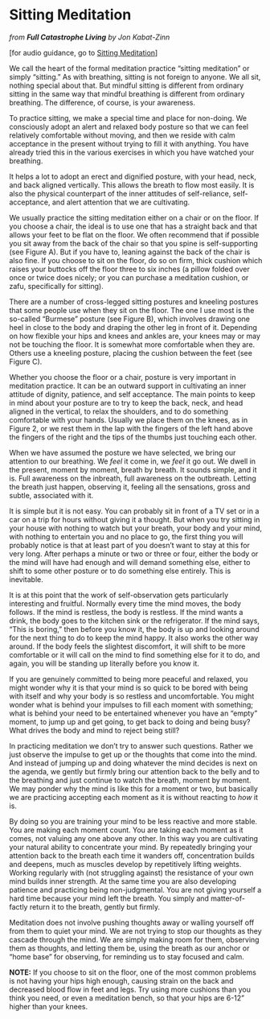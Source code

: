 Sitting Meditation
==================

_from **Full Catastrophe Living** by Jon Kabat-Zinn_

[for audio guidance, go to [Sitting Meditation][1]]

We call the heart of the formal meditation practice “sitting meditation” or simply “sitting.” As
with breathing, sitting is not foreign to anyone. We all sit, nothing special about that. But
mindful sitting is different from ordinary sitting in the same way that mindful breathing is
different from ordinary breathing. The difference, of course, is your awareness.

To practice sitting, we make a special time and place for non-doing. We consciously adopt an
alert and relaxed body posture so that we can feel relatively comfortable without moving, and
then we reside with calm acceptance in the present without trying to fill it with anything. You
have already tried this in the various exercises in which you have watched your breathing.

It helps a lot to adopt an erect and dignified posture, with your head, neck, and back aligned
vertically. This allows the breath to flow most easily. It is also the physical counterpart of the
inner attitudes of self-reliance, self-acceptance, and alert attention that we are cultivating.

We usually practice the sitting meditation either on a chair or on the floor. If you choose a
chair, the ideal is to use one that has a straight back and that allows your feet to be flat on the
floor. We often recommend that if possible you sit away from the back of the chair so that you
spine is self-supporting (see Figure A). But if you have to, leaning against the back of the chair
is also fine. If you choose to sit on the floor, do so on firm, thick cushion which raises your
buttocks off the floor three to six inches (a pillow folded over once or twice does nicely; or you
can purchase a meditation cushion, or zafu, specifically for sitting).

There are a number of cross-legged sitting postures and kneeling postures that some people
use when they sit on the floor. The one I use most is the so-called “Burmese” posture (see
Figure B), which involves drawing one heel in close to the body and draping the other leg in
front of it. Depending on how flexible your hips and knees and ankles are, your knees may or
may not be touching the floor. It is somewhat more comfortable when they are. Others use a
kneeling posture, placing the cushion between the feet (see Figure C).

Whether you choose the floor or a chair, posture is very important in meditation practice. It
can be an outward support in cultivating an inner attitude of dignity, patience, and self
acceptance. The main points to keep in mind about your posture are to try to keep the back,
neck, and head aligned in the vertical, to relax the shoulders, and to do something comfortable
with your hands. Usually we place them on the knees, as in Figure 2, or we rest them in the
lap with the fingers of the left hand above the fingers of the right and the tips of the thumbs
just touching each other.

When we have assumed the posture we have selected, we bring our attention to our breathing.
We _feel_ it come in, we _feel_ it go out. We dwell in the present, moment by moment, breath by
breath. It sounds simple, and it is. Full awareness on the inbreath, full awareness on the
outbreath. Letting the breath just happen, observing it, feeling all the sensations, gross and
subtle, associated with it.

It is simple but it is not easy. You can probably sit in front of a TV set or in a car on a trip for
hours without giving it a thought. But when you try sitting in your house with nothing to watch
but your breath, your body and your mind, with nothing to entertain you and no place to go,
the first thing you will probably notice is that at least part of you doesn’t want to stay at this for
very long. After perhaps a minute or two or three or four, either the body or the mind will have
had enough and will demand something else, either to shift to some other posture or to do
something else entirely. This is inevitable.

It is at this point that the work of self-observation gets particularly interesting and fruitful.
Normally every time the mind moves, the body follows. If the mind is restless, the body is
restless. If the mind wants a drink, the body goes to the kitchen sink or the refrigerator. If the
mind says, “This is boring,” then before you know it, the body is up and looking around for the
next thing to do to keep the mind happy. It also works the other way around. If the body feels
the slightest discomfort, it will shift to be more comfortable or it will call on the mind to find
something else for it to do, and again, you will be standing up literally before you know it.

If you are genuinely committed to being more peaceful and relaxed, you might wonder why it is
that your mind is so quick to be bored with being with itself and why your body is so restless
and uncomfortable. You might wonder what is behind your impulses to fill each moment with
something; what is behind your need to be entertained whenever you have an “empty”
moment, to jump up and get going, to get back to doing and being busy? What drives the
body and mind to reject being still?

In practicing meditation we don’t try to answer such questions. Rather we just observe the
impulse to get up or the thoughts that come into the mind. And instead of jumping up and
doing whatever the mind decides is next on the agenda, we gently but firmly bring our
attention back to the belly and to the breathing and just continue to watch the breath, moment
by moment. We may ponder why the mind is like this for a moment or two, but basically we
are practicing accepting each moment as it is without reacting to _how_ it is.

By doing so you are training your mind to be less reactive and more stable. You are making
each moment count. You are taking each moment as it comes, not valuing any one above any
other. In this way you are cultivating your natural ability to concentrate your mind. By
repeatedly bringing your attention back to the breath each time it wanders off, concentration
builds and deepens, much as muscles develop by repetitively lifting weights. Working regularly
with (not struggling against) the resistance of your own mind builds inner strength. At the
same time you are also developing patience and practicing being non-judgmental. You are not
giving yourself a hard time because your mind left the breath. You simply and matter-of-factly
return it to the breath, gently but firmly.

Meditation does not involve pushing thoughts away or walling yourself off from them to quiet
your mind. We are not trying to stop our thoughts as they cascade through the mind. We are
simply making room for them, observing them as thoughts, and letting them be, using the
breath as our anchor or “home base” for observing, for reminding us to stay focused and calm.


**NOTE:** If you choose to sit on the floor, one of the most common problems is not having your hips high
enough, causing strain on the back and decreased blood flow in feet and legs. Try using more cushions
than you think you need, or even a meditation bench, so that your hips are 6-12” higher than your knees.

[1]: /meditations/sittingmeditation.md
